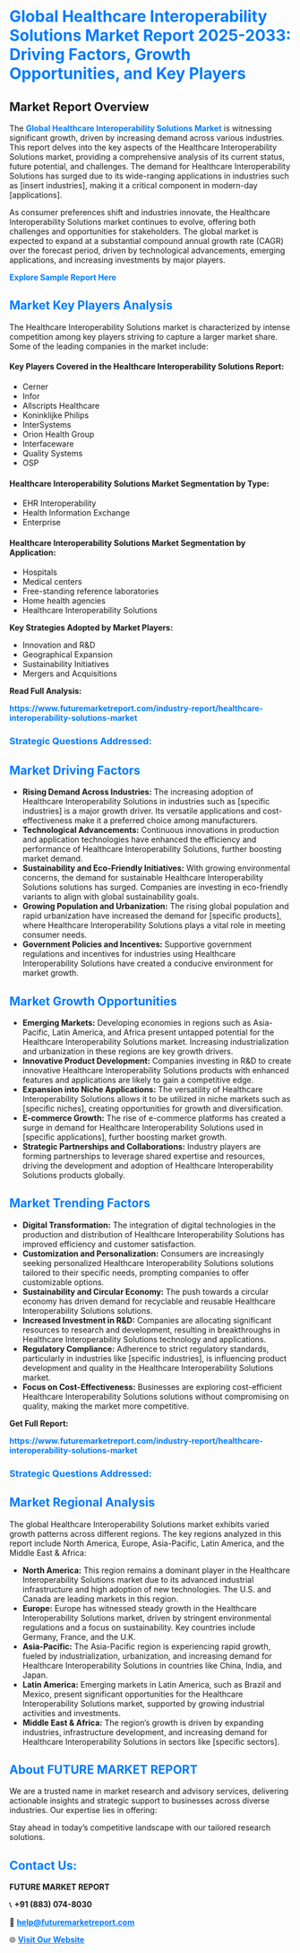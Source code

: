 <h1 style="color: #007BFF;">Global Healthcare Interoperability Solutions Market Report 2025-2033: Driving Factors, Growth Opportunities, and Key Players</h1>

<section id="overview">
<h2>Market Report Overview</h2>
<p>The <a href="https://www.futuremarketreport.com/industry-report/healthcare-interoperability-solutions-market" style="color: #007BFF; text-decoration: none;"><strong>Global Healthcare Interoperability Solutions Market</strong></a> is witnessing significant growth, driven by increasing demand across various industries. This report delves into the key aspects of the Healthcare Interoperability Solutions market, providing a comprehensive analysis of its current status, future potential, and challenges. The demand for Healthcare Interoperability Solutions has surged due to its wide-ranging applications in industries such as [insert industries], making it a critical component in modern-day [applications].</p>
<p>As consumer preferences shift and industries innovate, the Healthcare Interoperability Solutions market continues to evolve, offering both challenges and opportunities for stakeholders. The global market is expected to expand at a substantial compound annual growth rate (CAGR) over the forecast period, driven by technological advancements, emerging applications, and increasing investments by major players.</p>
</section>

<section id="overview">
<p><a href="https://www.futuremarketreport.com/request-sample/reportId=111944" style="color: #007BFF; text-decoration: none;"><strong>Explore Sample Report Here</strong></a></p>
</section>

<section id="key-players">
<h2 style="color: #007BFF;">Market Key Players Analysis</h2>
<p>The Healthcare Interoperability Solutions market is characterized by intense competition among key players striving to capture a larger market share. Some of the leading companies in the market include:</p>
<h4>Key Players Covered in the Healthcare Interoperability Solutions Report:</h4>
<ul><li>Cerner</li><li>Infor</li><li>Allscripts Healthcare</li><li>Koninklijke Philips</li><li>InterSystems</li><li>Orion Health Group</li><li>Interfaceware</li><li>Quality Systems</li><li>OSP</li></ul>
<h4>Healthcare Interoperability Solutions Market Segmentation by Type:</h4>
<ul><li>EHR Interoperability</li><li>Health Information Exchange</li><li>Enterprise</li></ul>

<h4>Healthcare Interoperability Solutions Market Segmentation by Application:</h4>
<ul><li>Hospitals</li><li>Medical centers</li><li>Free-standing reference laboratories</li><li>Home health agencies</li><li>Healthcare Interoperability Solutions</li></ul>
<p><strong>Key Strategies Adopted by Market Players:</strong></p>
<ul>
<li>Innovation and R&D</li>
<li>Geographical Expansion</li>
<li>Sustainability Initiatives</li>
<li>Mergers and Acquisitions</li>
</ul>
</section>

<section>
<p><strong>Read Full Analysis: </strong></p><a href="https://www.futuremarketreport.com/industry-report/healthcare-interoperability-solutions-market" style="color: #007BFF; text-decoration: none;"><strong>https://www.futuremarketreport.com/industry-report/healthcare-interoperability-solutions-market</strong></a>
<h3 style="color: #007BFF;">Strategic Questions Addressed:</h3>
</section>

<section id="driving-factors">
<h2 style="color: #007BFF;">Market Driving Factors</h2>
<ul>
<li><strong>Rising Demand Across Industries:</strong> The increasing adoption of Healthcare Interoperability Solutions in industries such as [specific industries] is a major growth driver. Its versatile applications and cost-effectiveness make it a preferred choice among manufacturers.</li>
<li><strong>Technological Advancements:</strong> Continuous innovations in production and application technologies have enhanced the efficiency and performance of Healthcare Interoperability Solutions, further boosting market demand.</li>
<li><strong>Sustainability and Eco-Friendly Initiatives:</strong> With growing environmental concerns, the demand for sustainable Healthcare Interoperability Solutions solutions has surged. Companies are investing in eco-friendly variants to align with global sustainability goals.</li>
<li><strong>Growing Population and Urbanization:</strong> The rising global population and rapid urbanization have increased the demand for [specific products], where Healthcare Interoperability Solutions plays a vital role in meeting consumer needs.</li>
<li><strong>Government Policies and Incentives:</strong> Supportive government regulations and incentives for industries using Healthcare Interoperability Solutions have created a conducive environment for market growth.</li>
</ul>
</section>

<section id="growth-opportunities">
<h2 style="color: #007BFF;">Market Growth Opportunities</h2>
<ul>
<li><strong>Emerging Markets:</strong> Developing economies in regions such as Asia-Pacific, Latin America, and Africa present untapped potential for the Healthcare Interoperability Solutions market. Increasing industrialization and urbanization in these regions are key growth drivers.</li>
<li><strong>Innovative Product Development:</strong> Companies investing in R&D to create innovative Healthcare Interoperability Solutions products with enhanced features and applications are likely to gain a competitive edge.</li>
<li><strong>Expansion into Niche Applications:</strong> The versatility of Healthcare Interoperability Solutions allows it to be utilized in niche markets such as [specific niches], creating opportunities for growth and diversification.</li>
<li><strong>E-commerce Growth:</strong> The rise of e-commerce platforms has created a surge in demand for Healthcare Interoperability Solutions used in [specific applications], further boosting market growth.</li>
<li><strong>Strategic Partnerships and Collaborations:</strong> Industry players are forming partnerships to leverage shared expertise and resources, driving the development and adoption of Healthcare Interoperability Solutions products globally.</li>
</ul>
</section>

<section id="trending-factors">
<h2 style="color: #007BFF;">Market Trending Factors</h2>
<ul>
<li><strong>Digital Transformation:</strong> The integration of digital technologies in the production and distribution of Healthcare Interoperability Solutions has improved efficiency and customer satisfaction.</li>
<li><strong>Customization and Personalization:</strong> Consumers are increasingly seeking personalized Healthcare Interoperability Solutions solutions tailored to their specific needs, prompting companies to offer customizable options.</li>
<li><strong>Sustainability and Circular Economy:</strong> The push towards a circular economy has driven demand for recyclable and reusable Healthcare Interoperability Solutions solutions.</li>
<li><strong>Increased Investment in R&D:</strong> Companies are allocating significant resources to research and development, resulting in breakthroughs in Healthcare Interoperability Solutions technology and applications.</li>
<li><strong>Regulatory Compliance:</strong> Adherence to strict regulatory standards, particularly in industries like [specific industries], is influencing product development and quality in the Healthcare Interoperability Solutions market.</li>
<li><strong>Focus on Cost-Effectiveness:</strong> Businesses are exploring cost-efficient Healthcare Interoperability Solutions solutions without compromising on quality, making the market more competitive.</li>
</ul>
</section>

<section>
<p><strong>Get Full Report: </strong></p><a href="https://www.futuremarketreport.com/industry-report/healthcare-interoperability-solutions-market" style="color: #007BFF; text-decoration: none;"><strong>https://www.futuremarketreport.com/industry-report/healthcare-interoperability-solutions-market</strong></a>
<h3 style="color: #007BFF;">Strategic Questions Addressed:</h3>
</section>


<section id="regional-analysis">
<h2 style="color: #007BFF;">Market Regional Analysis</h2>
<p>The global Healthcare Interoperability Solutions market exhibits varied growth patterns across different regions. The key regions analyzed in this report include North America, Europe, Asia-Pacific, Latin America, and the Middle East & Africa:</p>
<ul>
<li><strong>North America:</strong> This region remains a dominant player in the Healthcare Interoperability Solutions market due to its advanced industrial infrastructure and high adoption of new technologies. The U.S. and Canada are leading markets in this region.</li>
<li><strong>Europe:</strong> Europe has witnessed steady growth in the Healthcare Interoperability Solutions market, driven by stringent environmental regulations and a focus on sustainability. Key countries include Germany, France, and the U.K.</li>
<li><strong>Asia-Pacific:</strong> The Asia-Pacific region is experiencing rapid growth, fueled by industrialization, urbanization, and increasing demand for Healthcare Interoperability Solutions in countries like China, India, and Japan.</li>
<li><strong>Latin America:</strong> Emerging markets in Latin America, such as Brazil and Mexico, present significant opportunities for the Healthcare Interoperability Solutions market, supported by growing industrial activities and investments.</li>
<li><strong>Middle East & Africa:</strong> The region’s growth is driven by expanding industries, infrastructure development, and increasing demand for Healthcare Interoperability Solutions in sectors like [specific sectors].</li>
</ul>
</section>

<footer>
<h2 style="color: #007BFF;">About FUTURE MARKET REPORT</h2>
<p>We are a trusted name in market research and advisory services, delivering actionable insights and strategic support to businesses across diverse industries. Our expertise lies in offering:</p>

<p>Stay ahead in today’s competitive landscape with our tailored research solutions.</p>

<h2 style="color: #007BFF;">Contact Us:</h2>
<p><strong>FUTURE MARKET REPORT</strong></p>
<p>📞 <strong>+91 (883) 074-8030</strong></p>
<p>📧 <strong><a href="mailto:help@futuremarketreport.com" style="color: #007BFF;">help@futuremarketreport.com</a></strong></p>
<p>🌐 <strong><a href="https://www.futuremarketreport.com/" style="color: #007BFF;">Visit Our Website</a></strong></p>
</footer>